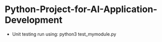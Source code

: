 # Python-Project-for-AI-Application-Development

- Unit testing
  run using: python3 test_mymodule.py
